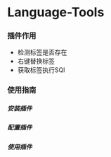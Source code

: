 # Language-Tools

### 插件作用

- 检测标签是否存在
- 右键替换标签
- 获取标签执行SQl

### 使用指南

##### 安装插件

##### 配置插件

##### 使用插件